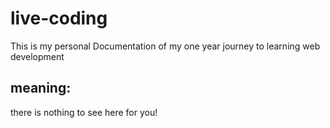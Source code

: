 # live-coding

This is my personal Documentation of my one year journey to learning web development

## meaning:

there is nothing to see here for you!

